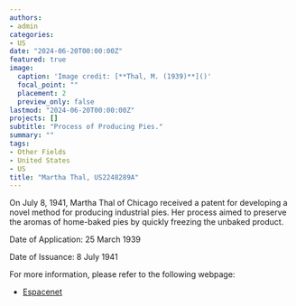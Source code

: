 ```yaml
---
authors:
- admin
categories:
- US
date: "2024-06-20T00:00:00Z"
featured: true
image:
  caption: 'Image credit: [**Thal, M. (1939)**]()'
  focal_point: ""
  placement: 2
  preview_only: false
lastmod: "2024-06-20T00:00:00Z"
projects: []
subtitle: "Process of Producing Pies."
summary: ""
tags:
- Other Fields
- United States
- US
title: "Martha Thal, US2248289A"
---
```


On July 8, 1941, Martha Thal of Chicago received a patent for developing a novel method for producing industrial pies. Her process aimed to preserve the aromas of home-baked pies by quickly freezing the unbaked product.

Date of Application: 25 March 1939

Date of Issuance: 8 July 1941

For more information, please refer to the following webpage: 

- [Espacenet](https://worldwide.espacenet.com/patent/search/family/023004928/publication/US2248289A?q=pn%3DUS2248289A)
